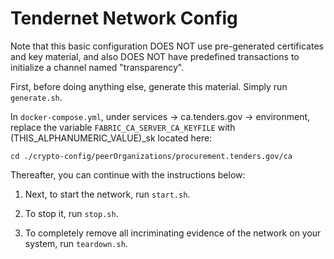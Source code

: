 # Tendernet Network Config

Note that this basic configuration DOES NOT use pre-generated certificates and
key material, and also DOES NOT have predefined transactions to initialize a 
channel named "transparency".

First, before doing anything else, generate this material. Simply run ``generate.sh``.

In `docker-compose.yml`, under services -> ca.tenders.gov -> environment, replace the variable `FABRIC_CA_SERVER_CA_KEYFILE` with (THIS_ALPHANUMERIC_VALUE)_sk located here: 

```
cd ./crypto-config/peerOrganizations/procurement.tenders.gov/ca
```

Thereafter, you can continue with the instructions below:

1. Next, to start the network, run ``start.sh``.

2. To stop it, run ``stop.sh``.

3. To completely remove all incriminating evidence of the network on your system, run ``teardown.sh``.